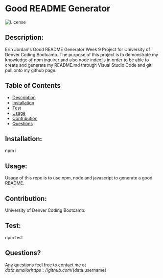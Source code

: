 
  # Good README Generator

  ![License](https://img.shields.io/badge/License-MIT-blue.svg)

  ## Description:
  Erin Jordan's Good README Generator Week 9 Project for University of Denver Coding Bootcamp. The purpose of this project is to demonstrate my knowledge of npm inquirer and also node index.js in order to be able to create and generate my README.md through Visual Studio Code and git pull onto my github page.

  ## Table of Contents
  * [Description](#description)
  * [Installation](#installation)
  * [Test](#test)
  * [Usage](#usage)
  * [Contribution](#contribution)
  * [Questions](#questions)

  ## Installation:
  npm i

  ## Usage:
  Usage of this repo is to use npm, node and javascript to generate a good README.

  ## Contribution:
  University of Denver Coding Bootcamp.

  ## Test:
  npm test

  ## Questions?
  Any questions feel free to contact me at ${data.email} or https://github.com/${data.username}
  


